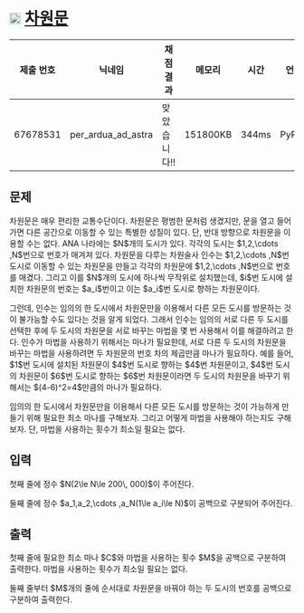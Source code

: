 # <img width="20px"  src="https://d2gd6pc034wcta.cloudfront.net/tier/16.svg" class="solvedac-tier"> [차원문](https://www.acmicpc.net/problem/30026) 

| 제출 번호 | 닉네임 | 채점 결과 | 메모리 | 시간 | 언어 | 코드 길이 |
|---|---|---|---|---|---|---|
|67678531|per_ardua_ad_astra|맞았습니다!! |151800KB|344ms|PyPy3|1798B|

## 문제
<p>차원문은 매우 편리한 교통수단이다. 차원문은 평범한 문처럼 생겼지만, 문을 열고 들어가면 다른 공간으로 이동할 수 있는 특별한 성질이 있다. 단, 반대 방향으로 차원문을 이용할 수는 없다. ANA 나라에는 $N$개의 도시가 있다. 각각의 도시는 $1,2,\cdots ,N$번으로 번호가 매겨져 있다. 차원문을 다루는 차원술사 인수는 $1,2,\cdots ,N$번 도시로 이동할 수 있는 차원문을 만들고 각각의 차원문에 $1,2,\cdots ,N$번으로 번호를 매겼다. 그리고 이를 $N$개의 도시에 하나씩 무작위로 설치했는데, $i$번 도시에 설치한 차원문의 번호는 $a_i$번이고 이는 $a_i$번 도시로 향하는 차원문이다.</p>

<p>그런데, 인수는 임의의 한 도시에서 차원문만을 이용해서 다른 모든 도시를 방문하는 것이 불가능할 수도 있다는 것을 알게 되었다. 그래서 인수는 임의의 서로 다른 두 도시를 선택한 후에 두 도시의 차원문을 서로 바꾸는 마법을 몇 번 사용해서 이를 해결하려고 한다. 인수가 마법을 사용하기 위해서는 마나가 필요한데, 서로 다른 두 도시의 차원문을 바꾸는 마법을 사용하려면 두 차원문의 번호 차의 제곱만큼 마나가 필요하다. 예를 들어, $1$번 도시에 설치된 차원문이 $4$번 도시로 향하는 $4$번 차원문이고, $4$번 도시의 차원문이 $6$번 도시로 향하는 $6$번 차원문이라면 두 도시의 차원문을 바꾸기 위해서는 $(4-6)^2=4$만큼의 마나가 필요하다.</p>

<p>임의의 한 도시에서 차원문만을 이용해서 다른 모든 도시를 방문하는 것이 가능하게 만들기 위해 필요한 최소 마나를 구해보자. 그리고 어떻게 마법을 사용해야 하는지도 구해보자. 단, 마법을 사용하는 횟수가 최소일 필요는 없다.</p>

## 입력
<p>첫째 줄에 정수 $N(2\le N\le 200\, 000)$이 주어진다.</p>

<p>둘째 줄에 정수 $a_1,a_2,\cdots ,a_N(1\le a_i\le N)$이 공백으로 구분되어 주어진다.</p>

## 출력
<p>첫째 줄에 필요한 최소 마나 $C$와 마법을 사용하는 횟수 $M$을 공백으로 구분하여 출력한다. 마법을 사용하는 횟수가 최소일 필요는 없다.</p>

<p>둘째 줄부터 $M$개의 줄에 순서대로 차원문을 바꿔야 하는 두 도시의 번호를 공백으로 구분하여 출력한다.</p>

